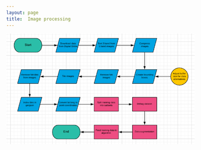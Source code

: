```yaml
---
layout: page
title:  Image processing
---
```


<img src="Process flow.png" class="img-responsive" alt="" >

